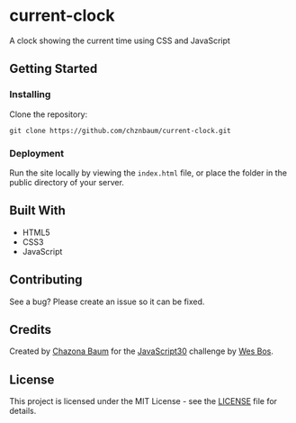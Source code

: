 # current-clock
A clock showing the current time using CSS and JavaScript

## Getting Started

### Installing

Clone the repository:

```
git clone https://github.com/chznbaum/current-clock.git
```

### Deployment

Run the site locally by viewing the `index.html` file, or place the folder in the public directory of your server.

## Built With

* HTML5
* CSS3
* JavaScript

## Contributing

See a bug? Please create an issue so it can be fixed.

## Credits

Created by [Chazona Baum](https://chazonabaum.com) for the [JavaScript30](https://javascript30.com/) challenge by [Wes Bos](http://wesbos.com/).

## License

This project is licensed under the MIT License - see the [LICENSE](./LICENSE) file for details.